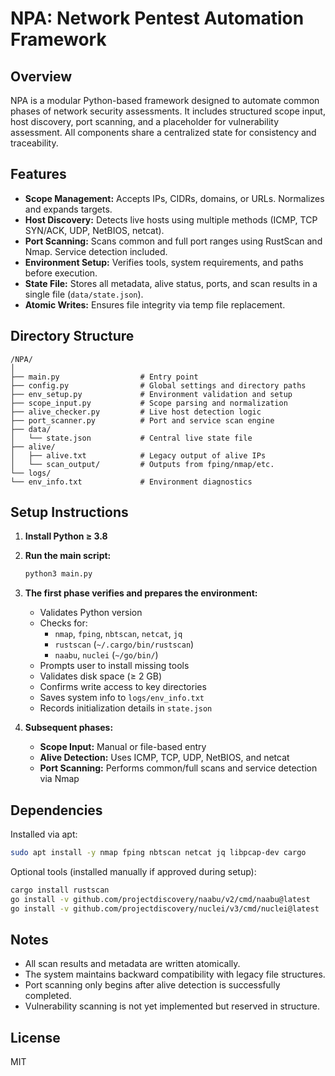 # NPA: Network Pentest Automation Framework

## Overview

NPA is a modular Python-based framework designed to automate common phases of network security assessments. It includes structured scope input, host discovery, port scanning, and a placeholder for vulnerability assessment. All components share a centralized state for consistency and traceability.

## Features

- **Scope Management:** Accepts IPs, CIDRs, domains, or URLs. Normalizes and expands targets.
- **Host Discovery:** Detects live hosts using multiple methods (ICMP, TCP SYN/ACK, UDP, NetBIOS, netcat).
- **Port Scanning:** Scans common and full port ranges using RustScan and Nmap. Service detection included.
- **Environment Setup:** Verifies tools, system requirements, and paths before execution.
- **State File:** Stores all metadata, alive status, ports, and scan results in a single file (`data/state.json`).
- **Atomic Writes:** Ensures file integrity via temp file replacement.

## Directory Structure

```
/NPA/
│
├── main.py                  # Entry point
├── config.py                # Global settings and directory paths
├── env_setup.py             # Environment validation and setup
├── scope_input.py           # Scope parsing and normalization
├── alive_checker.py         # Live host detection logic
├── port_scanner.py          # Port and service scan engine
├── data/
│   └── state.json           # Central live state file
├── alive/
│   ├── alive.txt            # Legacy output of alive IPs
│   └── scan_output/         # Outputs from fping/nmap/etc.
└── logs/
└── env_info.txt             # Environment diagnostics
```

## Setup Instructions

1. **Install Python ≥ 3.8**

2. **Run the main script:**
   ```bash
   python3 main.py
   ```

3. **The first phase verifies and prepares the environment:**

   * Validates Python version
   * Checks for:
     * `nmap`, `fping`, `nbtscan`, `netcat`, `jq`
     * `rustscan` (`~/.cargo/bin/rustscan`)
     * `naabu`, `nuclei` (`~/go/bin/`)
   * Prompts user to install missing tools
   * Validates disk space (≥ 2 GB)
   * Confirms write access to key directories
   * Saves system info to `logs/env_info.txt`
   * Records initialization details in `state.json`

4. **Subsequent phases:**
   * **Scope Input:** Manual or file-based entry
   * **Alive Detection:** Uses ICMP, TCP, UDP, NetBIOS, and netcat
   * **Port Scanning:** Performs common/full scans and service detection via Nmap

## Dependencies

Installed via apt:

```bash
sudo apt install -y nmap fping nbtscan netcat jq libpcap-dev cargo
```

Optional tools (installed manually if approved during setup):

```bash
cargo install rustscan
go install -v github.com/projectdiscovery/naabu/v2/cmd/naabu@latest
go install -v github.com/projectdiscovery/nuclei/v3/cmd/nuclei@latest
```

## Notes

* All scan results and metadata are written atomically.
* The system maintains backward compatibility with legacy file structures.
* Port scanning only begins after alive detection is successfully completed.
* Vulnerability scanning is not yet implemented but reserved in structure.

## License
MIT
